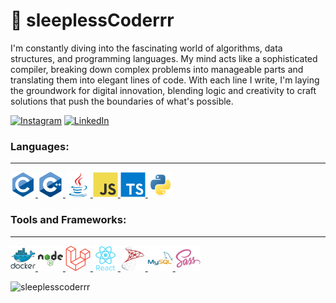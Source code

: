 # 🌃 sleeplessCoderrr
I'm constantly diving into the fascinating world of algorithms, data structures, and programming languages. My mind acts like a sophisticated compiler, breaking down complex problems into manageable parts and translating them into elegant lines of code. With each line I write, I'm laying the groundwork for digital innovation, blending logic and creativity to craft solutions that push the boundaries of what's possible.

[![Instagram](https://img.shields.io/badge/Instagram-%23E4405F.svg?logo=Instagram&logoColor=white)](https://instagram.com/@vincent_devin_) [![LinkedIn](https://img.shields.io/badge/LinkedIn-%230077B5.svg?logo=linkedin&logoColor=white)](https://linkedin.com/in/vincentius-oktara) 

<h3 align="left">Languages:</h3>
<hr />
<p align="left">
  <a
    href="https://www.cprogramming.com/"
    rel="noreferrer"
    target="_blank">
    <img
      alt="c"
      height="40"
      src="https://raw.githubusercontent.com/devicons/devicon/master/icons/c/c-original.svg"
      width="40" />
  </a>
  <a
    href="https://www.w3schools.com/cpp/"
    rel="noreferrer"
    target="_blank">
    <img
      alt="cplusplus"
      height="40"
      src="https://raw.githubusercontent.com/devicons/devicon/master/icons/cplusplus/cplusplus-original.svg"
      width="40" />
  </a>
  <a
    href="https://www.java.com"
    rel="noreferrer"
    target="_blank">
    <img
      alt="java"
      height="40"
      src="https://raw.githubusercontent.com/devicons/devicon/master/icons/java/java-original.svg"
      width="40" />
  </a>
  <a
    href="https://developer.mozilla.org/en-US/docs/Web/JavaScript"
    rel="noreferrer"
    target="_blank">
    <img
      alt="javascript"
      height="40"
      src="https://raw.githubusercontent.com/devicons/devicon/master/icons/javascript/javascript-original.svg"
      width="40" />
  </a>
  <a
    href="https://www.typescriptlang.org/"
    rel="noreferrer"
    target="_blank">
    <img
      alt="typescript"
      height="40"
      src="https://raw.githubusercontent.com/devicons/devicon/master/icons/typescript/typescript-original.svg"
      width="40" />
  </a>
  <a
    href="https://www.python.org"
    rel="noreferrer"
    target="_blank">
    <img
      alt="python"
      height="40"
      src="https://raw.githubusercontent.com/devicons/devicon/master/icons/python/python-original.svg"
      width="40" />
  </a>
</p>

<h3 align="left">Tools and Frameworks:</h3>
<hr />
<p align="left">
   <a
    href="https://www.docker.com/"
    rel="noreferrer"
    target="_blank">
    <img
      alt="docker"
      height="40"
      src="https://raw.githubusercontent.com/devicons/devicon/master/icons/docker/docker-original-wordmark.svg"
      width="40" />
  </a>
  <a
    href="https://nodejs.org"
    rel="noreferrer"
    target="_blank">
    <img
      alt="nodejs"
      height="40"
      src="https://raw.githubusercontent.com/devicons/devicon/master/icons/nodejs/nodejs-original-wordmark.svg"
      width="40" />
  </a>
  <a
    href="https://laravel.com/"
    rel="noreferrer"
    target="_blank">
    <img
      alt="laravel"
      height="40"
      src="https://raw.githubusercontent.com/devicons/devicon/master/icons/laravel/laravel-original.svg"
      width="40" />
  </a>
   <a
    href="https://reactjs.org/"
    rel="noreferrer"
    target="_blank">
    <img
      alt="react"
      height="40"
      src="https://raw.githubusercontent.com/devicons/devicon/master/icons/react/react-original-wordmark.svg"
      width="40" />
  </a>
   <a
    href="https://www.microsoft.com/en-us/sql-server"
    rel="noreferrer"
    target="_blank">
    <img
      alt="mssql"
      height="40"
      src="https://raw.githubusercontent.com/devicons/devicon/master/icons/microsoftsqlserver/microsoftsqlserver-original.svg"
      width="40" />
  </a>
  <a
    href="https://www.mysql.com/"
    rel="noreferrer"
    target="_blank">
    <img
      alt="mysql"
      height="40"
      src="https://raw.githubusercontent.com/devicons/devicon/master/icons/mysql/mysql-original-wordmark.svg"
      width="40" />
  </a>
   <a
    href="https://sass-lang.com"
    rel="noreferrer"
    target="_blank">
    <img
      alt="sass"
      height="40"
      src="https://raw.githubusercontent.com/devicons/devicon/master/icons/sass/sass-original.svg"
      width="40" />
  </a>
  </p>

<p>
  <img
    align="left"
    alt="sleeplesscoderrr"
    src="https://github-readme-stats.vercel.app/api/top-langs?username=sleeplessCoderrr&locale=en&theme=merko&layout=compact" />
</p>

